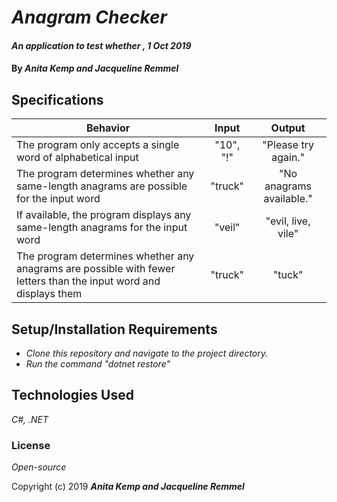 # _Anagram Checker_

#### _An application to test whether , 1 Oct 2019_

#### By _**Anita Kemp and Jacqueline Remmel**_

## Specifications

| Behavior | Input | Output |
| -------- | :---------: | :---------: |
| The program only accepts a single word of alphabetical input | "10", "!" | "Please try again." |
| The program determines whether any same-length anagrams are possible for the input word | "truck" | "No anagrams available." |
| If available, the program displays any same-length anagrams for the input word | "veil" | "evil, live, vile" |
| The program determines whether any anagrams are possible with fewer letters than the input word and displays them | "truck" | "tuck" |



## Setup/Installation Requirements

* _Clone this repository and navigate to the project directory._
* _Run the command "dotnet restore"_

## Technologies Used

_C#, .NET_

### License

*Open-source*

Copyright (c) 2019 **_Anita Kemp and Jacqueline Remmel_**